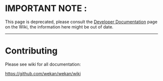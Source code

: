 # IMPORTANT NOTE :

This page is deprecated, please consult the [Developer Documentation](https://github.com/wekan/wekan/wiki/Developer-Documentation) page on the Wiki, the information here might be out of date.

---

# Contributing

Please see wiki for all documentation:

<https://github.com/wekan/wekan/wiki>
